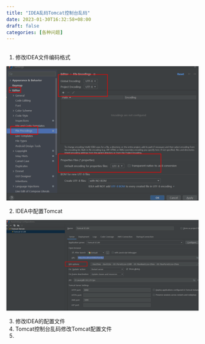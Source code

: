 ```yaml
---
title: "IDEA乱码Tomcat控制台乱码"
date: 2023-01-30T16:32:58+08:00
draft: false
categories: [各种问题]
---
```

## 

1. 修改IDEA文件编码格式

![乱码1](/img/IDEA乱码Tomcat控制台乱码/1.png)

2. IDEA中配置Tomcat

![乱码2](/img/IDEA乱码Tomcat控制台乱码/2.png)

3. 修改IDEA的配置文件
4. Tomcat控制台乱码修改Tomcat配置文件
5. 



